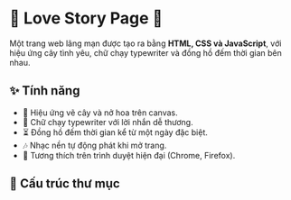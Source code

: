 # 🌸 Love Story Page 🌸

Một trang web lãng mạn được tạo ra bằng **HTML, CSS và JavaScript**, với hiệu ứng cây tình yêu, chữ chạy typewriter và đồng hồ đếm thời gian bên nhau.  

## ✨ Tính năng
- 🌳 Hiệu ứng vẽ cây và nở hoa trên canvas.
- 💖 Chữ chạy typewriter với lời nhắn dễ thương.
- ⏳ Đồng hồ đếm thời gian kể từ một ngày đặc biệt.
- 🎶 Nhạc nền tự động phát khi mở trang.
- 📱 Tương thích trên trình duyệt hiện đại (Chrome, Firefox).

## 📂 Cấu trúc thư mục
